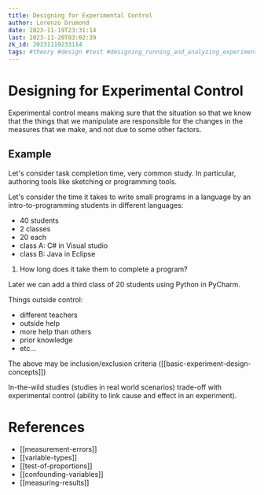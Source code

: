 ```yaml
---
title: Designing for Experimental Control
author: Lorenzo Drumond
date: 2023-11-19T23:31:14
last: 2023-11-20T03:02:39
zk_id: 20231119233114
tags: #theory #design #test #designing_running_and_analyzing_experiments #experiment #control #coursera #AB_test #rlang #week4 #statistics
---
```



# Designing for Experimental Control
Experimental control means making sure that the situation so that we know that
the things that we manipulate are responsible for the changes in the measures
that we make, and not due to some other factors.

## Example
Let's consider task completion time, very common study. In particular, authoring tools like sketching or programming tools.

Let's consider the time it takes to write small programs in a language by an intro-to-programming students in different languages:

- 40 students
- 2 classes
- 20 each
- class A: C# in Visual studio
- class B: Java in Eclipse

1. How long does it take them to complete a program?

Later we can add a third class of 20 students using Python in PyCharm.

Things outside control:
- different teachers
- outside help
- more help than others
- prior knowledge
- etc...

The above may be inclusion/exclusion criteria ([[basic-experiment-design-concepts]])

In-the-wild studies (studies in real world scenarios) trade-off with experimental control (ability to link cause and effect in an experiment).


# References
- [[measurement-errors]]
- [[variable-types]]
- [[test-of-proportions]]
- [[confounding-variables]]
- [[measuring-results]]
